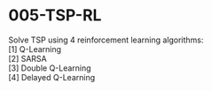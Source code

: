 # 005-TSP-RL
Solve TSP using 4 reinforcement learning algorithms: \
[1] Q-Learning \
[2] SARSA \
[3] Double Q-Learning \
[4] Delayed Q-Learning
